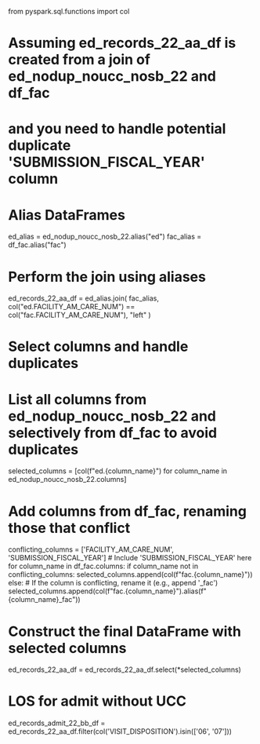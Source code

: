 from pyspark.sql.functions import col

# Assuming ed_records_22_aa_df is created from a join of ed_nodup_noucc_nosb_22 and df_fac
# and you need to handle potential duplicate 'SUBMISSION_FISCAL_YEAR' column

# Alias DataFrames
ed_alias = ed_nodup_noucc_nosb_22.alias("ed")
fac_alias = df_fac.alias("fac")

# Perform the join using aliases
ed_records_22_aa_df = ed_alias.join(
    fac_alias,
    col("ed.FACILITY_AM_CARE_NUM") == col("fac.FACILITY_AM_CARE_NUM"),
    "left"
)

# Select columns and handle duplicates
# List all columns from ed_nodup_noucc_nosb_22 and selectively from df_fac to avoid duplicates
selected_columns = [col(f"ed.{column_name}") for column_name in ed_nodup_noucc_nosb_22.columns]

# Add columns from df_fac, renaming those that conflict
conflicting_columns = ['FACILITY_AM_CARE_NUM', 'SUBMISSION_FISCAL_YEAR']  # Include 'SUBMISSION_FISCAL_YEAR' here
for column_name in df_fac.columns:
    if column_name not in conflicting_columns:
        selected_columns.append(col(f"fac.{column_name}"))
    else:
        # If the column is conflicting, rename it (e.g., append '_fac')
        selected_columns.append(col(f"fac.{column_name}").alias(f"{column_name}_fac"))

# Construct the final DataFrame with selected columns
ed_records_22_aa_df = ed_records_22_aa_df.select(*selected_columns)

# LOS for admit without UCC
ed_records_admit_22_bb_df = ed_records_22_aa_df.filter(col('VISIT_DISPOSITION').isin(['06', '07']))
